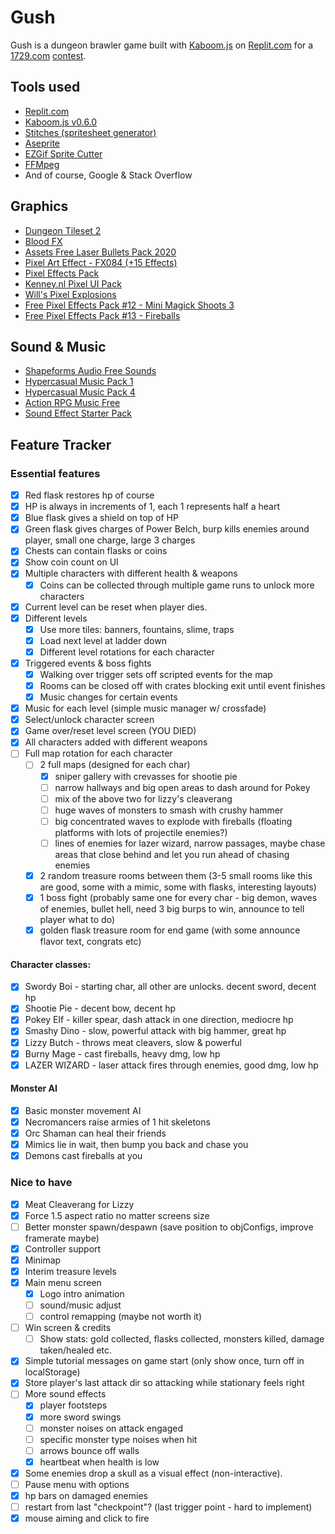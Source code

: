 # Gush

Gush is a dungeon brawler game built with [Kaboom.js](https://kaboomjs.com/) on [Replit.com](https://replit.com/) for a [1729.com](https://1729.com/) [contest](https://1729.com/replit-kaboom).

## Tools used
- [Replit.com](https://replit.com/)
- [Kaboom.js v0.6.0](https://kaboomjs.com/)
- [Stitches (spritesheet generator)](https://draeton.github.io/stitches/)
- [Aseprite](https://www.aseprite.org/)
- [EZGif Sprite Cutter](https://ezgif.com/sprite-cutter)
- [FFMpeg](https://www.ffmpeg.org/)
- And of course, Google & Stack Overflow

## Graphics
- [Dungeon Tileset 2](https://0x72.itch.io/dungeontileset-ii)
- [Blood FX](https://jasontomlee.itch.io/blood-fx)
- [Assets Free Laser Bullets Pack 2020](https://wenrexa.itch.io/laser2020)
- [Pixel Art Effect - FX084 (+15 Effects)](https://kvsr.itch.io/fx084)
- [Pixel Effects Pack](https://codemanu.itch.io/pixelart-effect-pack)
- [Kenney.nl Pixel UI Pack](https://kenney.nl/assets/pixel-ui-pack)
- [Will's Pixel Explosions](https://untiedgames.itch.io/five-free-pixel-explosions)
- [Free Pixel Effects Pack #12 - Mini Magick Shoots 3](https://xyezawr.itch.io/gif-free-pixel-effects-pack-12-mini-magick-shoots-3)
- [Free Pixel Effects Pack #13 - Fireballs](https://xyezawr.itch.io/free-pixel-effects-pack-13-fireballs)

## Sound & Music
- [Shapeforms Audio Free Sounds](https://shapeforms.itch.io/shapeforms-audio-free-sfx)
- [Hypercasual Music Pack 1](https://www.void1gaming.com/hypercasual-music-pack-1)
- [Hypercasual Music Pack 4](https://www.void1gaming.com/hypercasual-music-pack-4)
- [Action RPG Music Free](https://vgcomposer.itch.io/action-rpg-music-free)
- [Sound Effect Starter Pack](https://simon13666.itch.io/sound-starter-pack)

## Feature Tracker

### Essential features
- [x] Red flask restores hp of course
- [x] HP is always in increments of 1, each 1 represents half a heart
- [x] Blue flask gives a shield on top of HP
- [x] Green flask gives charges of Power Belch, burp kills enemies around player, small one charge, large 3 charges
- [x] Chests can contain flasks or coins
 - [x] Show coin count on UI
- [x] Multiple characters with different health & weapons
  - [x] Coins can be collected through multiple game runs to unlock more characters
- [x] Current level can be reset when player dies.
- [x] Different levels
  - [x] Use more tiles: banners, fountains, slime, traps
  - [x] Load next level at ladder down
  - [x] Different level rotations for each character
- [x] Triggered events & boss fights
  - [x] Walking over trigger sets off scripted events for the map
  - [x] Rooms can be closed off with crates blocking exit until event finishes
  - [x] Music changes for certain events
- [x] Music for each level (simple music manager w/ crossfade)
- [x] Select/unlock character screen
- [x] Game over/reset level screen (YOU DIED)
- [x] All characters added with different weapons
- [ ] Full map rotation for each character
  - [ ] 2 full maps (designed for each char)
    - [x] sniper gallery with crevasses for shootie pie
    - [ ] narrow hallways and big open areas to dash around for Pokey
    - [ ] mix of the above two for lizzy's cleaverang
    - [ ] huge waves of monsters to smash with crushy hammer
    - [ ] big concentrated waves to explode with fireballs (floating platforms with lots of projectile enemies?)
    - [ ] lines of enemies for lazer wizard, narrow passages, maybe chase areas that close behind and let you run ahead of chasing enemies
  - [x] 2 random treasure rooms between them (3-5 small rooms like this are good, some with a mimic, some with flasks, interesting layouts)
  - [x] 1 boss fight (probably same one for every char - big demon, waves of enemies, bullet hell, need 3 big burps to win, announce to tell player what to do)
  - [x] golden flask treasure room for end game (with some announce flavor text, congrats etc)

#### Character classes:
- [x] Swordy Boi - starting char, all other are unlocks. decent sword, decent hp
- [x] Shootie Pie - decent bow, decent hp
- [x] Pokey Elf - killer spear, dash attack in one direction, mediocre hp
- [x] Smashy Dino - slow, powerful attack with big hammer, great hp
- [x] Lizzy Butch - throws meat cleavers, slow & powerful
- [x] Burny Mage - cast fireballs, heavy dmg, low hp
- [x] LAZER WIZARD - laser attack fires through enemies, good dmg, low hp

#### Monster AI
- [x] Basic monster movement AI
- [x] Necromancers raise armies of 1 hit skeletons
- [x] Orc Shaman can heal their friends
- [x] Mimics lie in wait, then bump you back and chase you
- [x] Demons cast fireballs at you

### Nice to have
- [x] Meat Cleaverang for Lizzy
- [x] Force 1.5 aspect ratio no matter screens size
- [ ] Better monster spawn/despawn (save position to objConfigs, improve framerate maybe)
- [x] Controller support
- [x] Minimap
- [x] Interim treasure levels
- [x] Main menu screen
  - [x] Logo intro animation
  - [ ] sound/music adjust
  - [ ] control remapping (maybe not worth it)
- [ ] Win screen & credits
  - [ ] Show stats: gold collected, flasks collected, monsters killed, damage taken/healed etc.
- [x] Simple tutorial messages on game start (only show once, turn off in localStorage)
- [x] Store player's last attack dir so attacking while stationary feels right
- [ ] More sound effects
  - [x] player footsteps
  - [x] more sword swings
  - [ ] monster noises on attack engaged
  - [ ] specific monster type noises when hit
  - [ ] arrows bounce off walls
  - [x] heartbeat when health is low
- [x] Some enemies drop a skull as a visual effect (non-interactive).
- [ ] Pause menu with options
- [x] hp bars on damaged enemies
- [ ] restart from last "checkpoint"? (last trigger point - hard to implement)
- [x] mouse aiming and click to fire